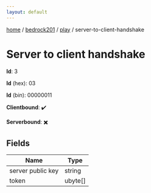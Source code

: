 ```yaml
---
layout: default
---
```


[home](/)  /  [bedrock201](/protocol/bedrock201)  /  [play](/protocol/bedrock201/play)  /  server-to-client-handshake

# Server to client handshake

**Id**: 3

**Id** (hex): 03

**Id** (bin): 00000011

**Clientbound**: ✔️

**Serverbound**: ✖️

## Fields

Name | Type
---|---
server public key | string
token | ubyte[]

